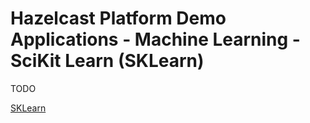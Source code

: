 # Hazelcast Platform Demo Applications - Machine Learning - SciKit Learn (SKLearn)

TODO

[SKLearn](https://en.wikipedia.org/wiki/Scikit-learn)
